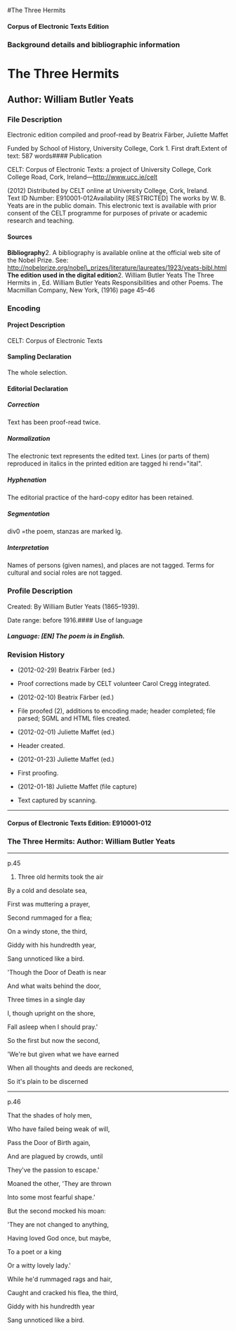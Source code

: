 

#The Three Hermits


<!-- // 
 function footNote(link) {
 openpopup = window.open(link,"openpopup","width=512,height=128,left=256,top=256,resizable=no,scrollbars=1,menubar=1,statusbar=0,toolbar=0");
}
// -->



#### Corpus of Electronic Texts Edition


### Background details and bibliographic information


The Three Hermits
=================


Author: William Butler Yeats
----------------------------


### File Description

Electronic edition compiled and proof-read by Beatrix Färber, Juliette Maffet

Funded by School of History, University College, Cork 1. First draft.Extent of text: 587 words#### Publication


CELT: Corpus of Electronic Texts: a project of University College, Cork  
College Road, Cork, Ireland—http://www.ucc.ie/celt

 (2012) Distributed by CELT online at University College, Cork, Ireland.  
Text ID Number: E910001-012Availability [RESTRICTED] 
The works by W. B. Yeats are in the public domain. This electronic text is available with prior consent of the CELT programme for purposes of private or academic research and teaching.


#### Sources


**Bibliography**2. A bibliography is available online at the official web site of the Nobel Prize. See: http://nobelprize.org/nobel\_prizes/literature/laureates/1923/yeats-bibl.html
**The edition used in the digital edition**2. William Butler Yeats The Three Hermits in , Ed. William Butler Yeats Responsibilities and other Poems. The Macmillan Company, New York, (1916) page 45–46

### Encoding


#### Project Description


CELT: Corpus of Electronic Texts


#### Sampling Declaration


The whole selection.


#### Editorial Declaration


##### Correction


Text has been proof-read twice.


##### Normalization


The electronic text represents the edited text. Lines (or parts of them) reproduced in italics in the printed edition are tagged hi rend="ital".


##### Hyphenation


The editorial practice of the hard-copy editor has been retained.


##### Segmentation


div0 =the poem, stanzas are marked lg.


##### Interpretation


Names of persons (given names), and places are not tagged. Terms for cultural and social roles are not tagged.


### Profile Description


Created: By William Butler Yeats (1865–1939).

 Date range: before 1916.#### Use of language


##### Language: [EN] The poem is in English.


### Revision History


* (2012-02-29) Beatrix Färber (ed.)

* Proof corrections made by CELT volunteer Carol Cregg integrated.
* (2012-02-10) Beatrix Färber (ed.)

* File proofed (2), additions to encoding made; header completed; file parsed; SGML and HTML files created.
* (2012-02-01) Juliette Maffet (ed.)

* Header created.
* (2012-01-23) Juliette Maffet (ed.)

* First proofing.
* (2012-01-18) Juliette Maffet (file capture)

* Text captured by scanning.




---


#### Corpus of Electronic Texts Edition: E910001-012


### The Three Hermits: Author: William Butler Yeats




---

p.45


1. Three old hermits took the air
  
By a cold and desolate sea,
  
First was muttering a prayer,
  
Second rummaged for a flea;
  
On a windy stone, the third,
  
Giddy with his hundredth year,
  
Sang unnoticed like a bird.
  
'Though the Door of Death is near
  
And what waits behind the door,
  
Three times in a single day
  
I, though upright on the shore,
  
Fall asleep when I should pray.'
  
So the first but now the second,
  
'We're but given what we have earned
  
When all thoughts and deeds are reckoned,
  
So it's plain to be discerned


---

p.46


That the shades of holy men,
  
Who have failed being weak of will,
  
Pass the Door of Birth again,
  
And are plagued by crowds, until
  
They've the passion to escape.'
  
Moaned the other, 'They are thrown
  
Into some most fearful shape.'
  
But the second mocked his moan:
  
'They are not changed to anything,
  
Having loved God once, but maybe,
  
To a poet or a king
  
Or a witty lovely lady.'
  
While he'd rummaged rags and hair,
  
Caught and cracked his flea, the third,
  
Giddy with his hundredth year
  
Sang unnoticed like a bird.










